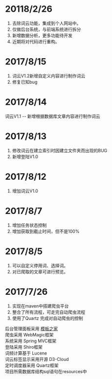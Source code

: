 # 20118/2/26
1. 去除词云功能，集成到个人网站中。
2. 仅做后台系统，与前端系统进行拆分
3. 新增数据分析，更多功能待开发
4. 近期将对代码进行重构。


# 2017/8/15
1. 词云V1.2新增自定义内容进行制作词云
2. 修复已知bug

# 2017/8/14
词云V1.1 -- 新增根据数据库文章内容进行制作词云

# 2017/8/13
1. 修改词云在建立索引时因建立文件夹而出现的BUG
2. 新增登陆V1.0

# 2017/8/12
1. 增加词云V1.0

# 2017/8/7
1. 增加任务状态控制
2. 增加获取到截止时间，但不是100%

# 2017/8/5
1. 可以自定义停用词、选择词。
2. 对已爬取的文章可进行预览。

# 2017/7/26
1. 实现在maven中搭建爬虫平台
2. 整合了所有流程，可走完自动爬虫流程
3. 使用了Quartz 完成对自动爬虫的控制

后台管理面板采用 <a href="http://demo.cssmoban.com/cssthemes2/tpmo_415_dashboard/index.html">模板之家</a><br>
爬虫采用 WebMagic框架<br>
系统采用 Spring MVC框架<br>
登陆采用 Shiro框架<br>
词频计算基于 Lucene<br>
词云标签显示采用开源 D3-Cloud<br>
定时调度器采用 Quartz框架<br>
项目所需数据库结构sql语句在resources中
